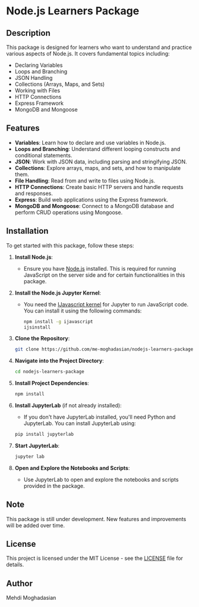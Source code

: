 # Node.js Learners Package

## Description

This package is designed for learners who want to understand and practice various aspects of Node.js. It covers fundamental topics including:

- Declaring Variables
- Loops and Branching
- JSON Handling
- Collections (Arrays, Maps, and Sets)
- Working with Files
- HTTP Connections
- Express Framework
- MongoDB and Mongoose

## Features

- **Variables**: Learn how to declare and use variables in Node.js.
- **Loops and Branching**: Understand different looping constructs and conditional statements.
- **JSON**: Work with JSON data, including parsing and stringifying JSON.
- **Collections**: Explore arrays, maps, and sets, and how to manipulate them.
- **File Handling**: Read from and write to files using Node.js.
- **HTTP Connections**: Create basic HTTP servers and handle requests and responses.
- **Express**: Build web applications using the Express framework.
- **MongoDB and Mongoose**: Connect to a MongoDB database and perform CRUD operations using Mongoose.

## Installation

To get started with this package, follow these steps:

1. **Install Node.js**:
   - Ensure you have [Node.js](https://nodejs.org/) installed. This is required for running JavaScript on the server side and for certain functionalities in this package.

2. **Install the Node.js Jupyter Kernel**:
   - You need the [IJavascript kernel](https://github.com/n-riesco/ijavascript) for Jupyter to run JavaScript code. You can install it using the following commands:
     ```bash
     npm install -g ijavascript
     ijsinstall
     ```

3. **Clone the Repository**:
    ```bash
    git clone https://github.com/me-moghadasian/nodejs-learners-package.git
    ```

4. **Navigate into the Project Directory**:
    ```bash
    cd nodejs-learners-package
    ```

5. **Install Project Dependencies**:
    ```bash
    npm install
    ```

6. **Install JupyterLab** (if not already installed):
   - If you don't have JupyterLab installed, you'll need Python and JupyterLab. You can install JupyterLab using:
    ```bash
    pip install jupyterlab
    ```

7. **Start JupyterLab**:
    ```bash
    jupyter lab
    ```

8. **Open and Explore the Notebooks and Scripts**:
   - Use JupyterLab to open and explore the notebooks and scripts provided in the package.

## Note

This package is still under development. New features and improvements will be added over time.

## License

This project is licensed under the MIT License - see the [LICENSE](LICENSE) file for details.

## Author

Mehdi Moghadasian
